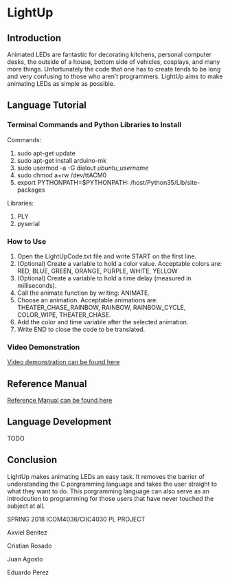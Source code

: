 # LightUp

## Introduction

Animated LEDs are fantastic for decorating kitchens, personal computer desks, the outside of a house, bottom side of vehicles, cosplays, and many more things. Unfortunately the code that one has to create tends to be long and very confusing to those who aren’t programmers. LightUp aims to make animating LEDs as simple as possible.

## Language Tutorial

### Terminal Commands and Python Libraries to Install
Commands:
1. sudo apt-get update
2. sudo apt-get install arduino-mk
3. sudo usermod -a -G dialout *ubuntu_username*
4. sudo chmod a+rw /dev/ttACM0
5. export PYTHONPATH=$PYTHONPATH: /host/Python35/Lib/site-packages

Libraries:
1. PLY
2. pyserial

### How to Use
1. Open the LightUpCode.txt file and write START on the first line. 
2. (Optional) Create a variable to hold a color value. Acceptable colors are: RED, BLUE, GREEN, ORANGE, PURPLE, WHITE, YELLOW
3. (Optional) Create a variable to hold a time delay (measured in milliseconds). 
4. Call the animate function by writing: ANIMATE. 
5. Choose an animation. Acceptable animations are: THEATER_CHASE_RAINBOW, RAINBOW, RAINBOW_CYCLE, COLOR_WIPE, THEATER_CHASE. 
6. Add the color and time variable after the selected animation. 
7. Write END to close the code to be translated.

### Video Demonstration
[Video demonstration can be found here](https://youtu.be/9BA-wBgDyLw)

## Reference Manual

[Reference Manual can be found here](https://github.com/beniteza/LightUp/wiki/Reference-Manual)

## Language Development

TODO

## Conclusion

LightUp makes animating LEDs an easy task. It removes the barrier of understanding the C porgramming language and takes the user straight to what they want to do. This porgramming language can also serve as an introdcution to programming for those users that have never touched the subject at all. 

SPRING 2018 ICOM4036/CIIC4030 PL PROJECT

Axviel Benitez

Cristian Rosado

Juan Agosto

Eduardo Perez
